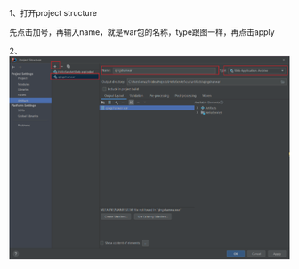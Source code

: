 1、打开project structure

先点击加号，再输入name，就是war包的名称，type跟图一样，再点击apply

2、![image](../../../images/Snipaste_2022-04-27_22-17-38.png)